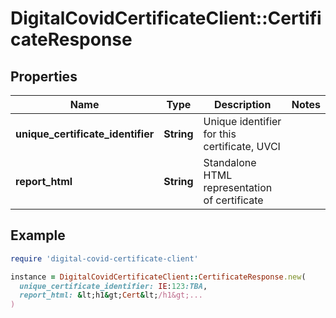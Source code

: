 # DigitalCovidCertificateClient::CertificateResponse

## Properties

| Name | Type | Description | Notes |
| ---- | ---- | ----------- | ----- |
| **unique_certificate_identifier** | **String** | Unique identifier for this certificate, UVCI |  |
| **report_html** | **String** | Standalone HTML representation of certificate |  |

## Example

```ruby
require 'digital-covid-certificate-client'

instance = DigitalCovidCertificateClient::CertificateResponse.new(
  unique_certificate_identifier: IE:123:TBA,
  report_html: &lt;h1&gt;Cert&lt;/h1&gt;...
)
```

